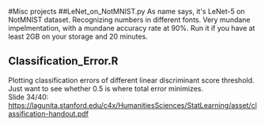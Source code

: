 #Misc projects
##LeNet_on_NotMNIST.py
As name says, it's LeNet-5 on NotMNIST dataset. Recognizing numbers in different fonts. Very mundane impelmentation, with a mundane accuracy rate at 90%. 
Run it if you have at least 2GB on your storage and 20 minutes.

## Classification_Error.R
Plotting classification errors of different linear discriminant score threshold.  
Just want to see whether 0.5 is where total error minimizes.  
Slide 34/40:  
https://lagunita.stanford.edu/c4x/HumanitiesSciences/StatLearning/asset/classification-handout.pdf
